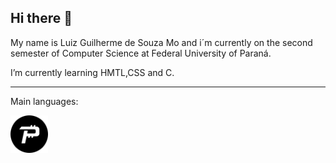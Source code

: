 ## Hi there 👋

My name is Luiz Guilherme de Souza Mo and i´m currently on the second semester of Computer Science at Federal University of Paraná. 

I’m currently learning HMTL,CSS and C.

<hr>

Main languages:



<img src="./Pascal_icon.png" width="60"/>


